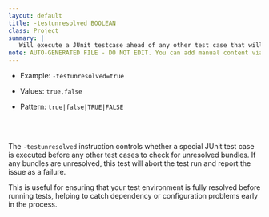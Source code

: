 ```yaml
---
layout: default
title: -testunresolved BOOLEAN
class: Project
summary: |
   Will execute a JUnit testcase ahead of any other test case that will abort if there are any unresolved bundles.
note: AUTO-GENERATED FILE - DO NOT EDIT. You can add manual content via same filename in ext folder. 
---
```


- Example: `-testunresolved=true`

- Values: `true,false`

- Pattern: `true|false|TRUE|FALSE`

<!-- Manual content from: ext/testunresolved.md --><br /><br />

The `-testunresolved` instruction controls whether a special JUnit test case is executed before any other test cases to check for unresolved bundles. If any bundles are unresolved, this test will abort the test run and report the issue as a failure.

This is useful for ensuring that your test environment is fully resolved before running tests, helping to catch dependency or configuration problems early in the process.
